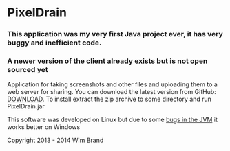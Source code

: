 PixelDrain
========

### This application was my very first Java project ever, it has very buggy and inefficient code.
### A newer version of the client already exists but is not open sourced yet

Application for taking screenshots and other files and uploading them to a web server for sharing.
You can download the latest version from GitHub: [DOWNLOAD][2]. To install extract the zip archive to some directory and run PixelDrain.jar

This software was developed on Linux but due to some [bugs in the JVM][1] it works better on Windows


Copyright 2013 - 2014 Wim Brand



[1]: https://github.com/Fornax96/PixelDrain/issues?labels=JVM+bug&state=open
[2]: https://github.com/Fornax96/PixelDrain/blob/master/dist.zip?raw=true
